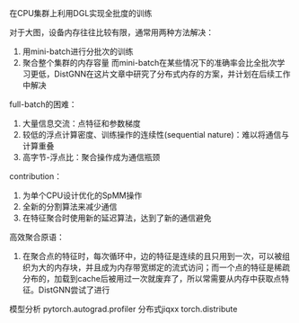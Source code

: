 在CPU集群上利用DGL实现全批度的训练

对于大图，设备内存往往比较有限，通常用两种方法解决：
1. 用mini-batch进行分批次的训练
2. 聚合整个集群的内存容量
而mini-batch在某些情况下的准确率会比全批次学习更低，DistGNN在这片文章中研究了分布式内存的方案，并计划在后续工作中解决

full-batch的困难：
1. 大量信息交流：点特征和参数梯度
2. 较低的浮点计算密度、训练操作的连续性(sequential nature)：难以将通信与计算重叠
3. 高字节-浮点比：聚合操作成为通信瓶颈

contribution：
1. 为单个CPU设计优化的SpMM操作
2. 全新的分割算法来减少通信
3. 在特征聚合时使用新的延迟算法，达到了新的通信避免

高效聚合原语：
1. 在聚合点的特征时，每次循环中，边的特征是连续的且只用到一次，可以被组织为大的内存块，并且成为内存带宽绑定的流式访问；而一个点的特征是稀疏分布的，加载到cache后被用过一次就废弃了，所以常需要从内存中获取点特征。DistGNN尝试了进行

模型分析 pytorch.autograd.profiler
分布式jiqxx torch.distribute